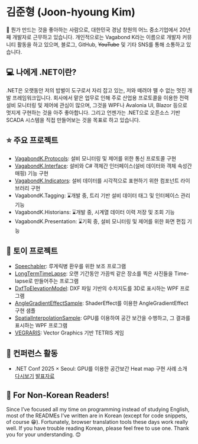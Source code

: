 # 김준형 (Joon-hyoung Kim)
🙋 뭔가 만드는 것을 좋아하는 사람으로, 대한민국 경남 창원의 어느 중소기업에서 20년째 개발자로 근무하고 있습니다. 개인적으로는 Vagabond K라는 이름으로 개발자 커뮤니티 활동을 하고 있으며, 블로그, GitHub, ~~YouTube~~ 및 기타 SNS를 통해 소통하고 있습니다.

## 💻 나에게 .NET이란?
.NET은 오랫동안 저의 밥벌이 도구로서 자리 잡고 있는, 저와 떼려야 뗄 수 없는 멋진 개발 프레임워크입니다. 회사에서 맡은 업무로 인해 주로 산업용 프로토콜을 이용한 전력 설비 모니터링 및 제어에 관심이 많으며, 그것을 WPF나 Avalonia UI, Blazor 등으로 멋지게 구현하는 것을 아주 좋아합니다. 그리고 언젠가는 .NET으로 오픈소스 기반 SCADA 시스템을 직접 만들어보는 것을 목표로 하고 있습니다.

## ⭐️ 주요 프로젝트
- [VagabondK.Protocols](https://github.com/Vagabond-K/VagabondK.Protocols): 설비 모니터링 및 제어를 위한 통신 프로토콜 구현
- [VagabondK.Interface](https://github.com/Vagabond-K/VagabondK.Interface): 설비와 C# 객체간 인터페이스(설비 데이터와 객체 속성간 매핑) 기능 구현
- [VagabondK.Indicators](https://github.com/Vagabond-K/VagabondK.Indicators): 설비 데이터를 시각적으로 표현하기 위한 컴포넌트 라이브러리 구현
- VagabondK.Tagging: ⌛️개발 중, 트리 기반 설비 데이터 태그 및 인터페이스 관리 기능
- VagabondK.Historians: ⌛️개발 중, 시계열 데이터 이력 저장 및 조회 기능
- VagabondK.Presentation: ⌛️기획 중, 설비 모니터링 및 제어를 위한 화면 편집 기능

## 🎲 토이 프로젝트
- [Speechabler](https://github.com/Vagabond-K/Speechabler): 루게릭병 환우를 위한 보조 프로그램
- [LongTermTimeLapse](https://github.com/Vagabond-K/LongTermTimeLapse): 오랜 기간동안 가끔씩 같은 장소를 찍은 사진들을 Time-lapse로 만들어주는 프로그램
- [DxfToElevationModel](https://github.com/Vagabond-K/DxfToElevationModel): DXF 파일 기반의 수치지도를 3D로 표시하는 WPF 프로그램
- [AngleGradientEffectSample](https://github.com/Vagabond-K/AngleGradientEffectSample): ShaderEffect를 이용한 AngleGradientEffect 구현 샘플
- [SpatialInterpolationSample](https://github.com/Vagabond-K/SpatialInterpolationSample): GPU를 이용하여 공간 보간을 수행하고, 그 결과를 표시하는 WPF 프로그램
- [VEGRARIS](https://github.com/Vagabond-K/VEGRARIS): Vector Graphics 기반 TETRIS 게임

## 🎤 컨퍼런스 활동
- .NET Conf 2025 × Seoul: GPU를 이용한 공간보간 Heat map 구현 사례 소개 [다시보기](https://youtu.be/Zm5M0Px0cKI) [발표자료](https://github.com/Vagabond-K/DotNetConf2025xSeoul)

## 📢 For Non-Korean Readers!
Since I’ve focused all my time on programming instead of studying English, most of the READMEs I’ve written are in Korean (except for code snippets, of course 😁). Fortunately, browser translation tools these days work really well. If you have trouble reading Korean, please feel free to use one. Thank you for your understanding. 😊
